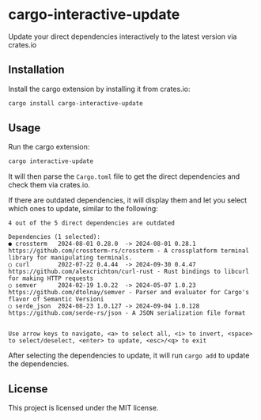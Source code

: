 # cargo-interactive-update

Update your direct dependencies interactively to the latest version via crates.io

## Installation

Install the cargo extension by installing it from crates.io:

```bash
cargo install cargo-interactive-update
```

## Usage

Run the cargo extension:

```bash
cargo interactive-update
```

It will then parse the `Cargo.toml` file to get the direct dependencies and check them via crates.io.

If there are outdated dependencies, it will display them and let you select which ones to update, similar to the following:

```
4 out of the 5 direct dependencies are outdated

Dependencies (1 selected):
● crossterm   2024-08-01 0.28.0  -> 2024-08-01 0.28.1   https://github.com/crossterm-rs/crossterm - A crossplatform terminal library for manipulating terminals.
○ curl        2022-07-22 0.4.44  -> 2024-09-30 0.4.47   https://github.com/alexcrichton/curl-rust - Rust bindings to libcurl for making HTTP requests
○ semver      2024-02-19 1.0.22  -> 2024-05-07 1.0.23   https://github.com/dtolnay/semver - Parser and evaluator for Cargo's flavor of Semantic Versioni
○ serde_json  2024-08-23 1.0.127 -> 2024-09-04 1.0.128  https://github.com/serde-rs/json - A JSON serialization file format


Use arrow keys to navigate, <a> to select all, <i> to invert, <space> to select/deselect, <enter> to update, <esc>/<q> to exit
```

After selecting the dependencies to update, it will run `cargo add` to update the dependencies.

## License

This project is licensed under the MIT license.